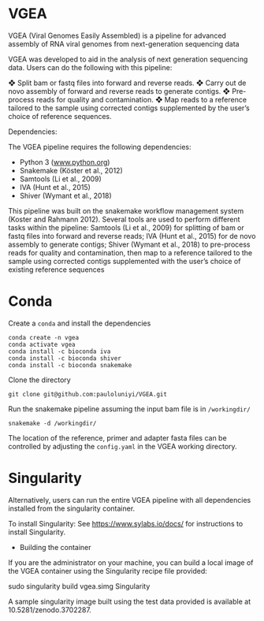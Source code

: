# VGEA
VGEA (Viral Genomes Easily Assembled) is a pipeline for advanced assembly of RNA viral genomes from next-generation sequencing data

VGEA was developed to aid in the analysis of next generation sequencing data. Users can do the following with this pipeline:

❖ Split bam or fastq files into forward and reverse reads. ❖ Carry out de novo assembly of forward and reverse reads to generate contigs. ❖ Pre-process reads for quality and contamination. ❖ Map reads to a reference tailored to the sample using corrected contigs supplemented by the user’s choice of reference sequences.

Dependencies: 

The VGEA pipeline requires the following dependencies:

* Python 3 (www.python.org)
* Snakemake (Köster et al., 2012)
* Samtools (Li et al., 2009)
* IVA (Hunt et al., 2015)
* Shiver (Wymant et al., 2018)

This pipeline was built on the snakemake workflow management system (Koster and Rahmann 2012). Several tools are used to perform different tasks within the pipeline: Samtools (Li et al., 2009) for splitting of bam or fastq files into forward and reverse reads; IVA (Hunt et al., 2015) for de novo assembly to generate contigs; Shiver (Wymant et al., 2018) to pre-process reads for quality and contamination, then map to a reference tailored to the sample using corrected contigs supplemented with the user’s choice of existing reference sequences

# Conda

Create a `conda` and install the dependencies

```
conda create -n vgea
conda activate vgea
conda install -c bioconda iva
conda install -c bioconda shiver
conda install -c bioconda snakemake
```

Clone the directory

```
git clone git@github.com:pauloluniyi/VGEA.git
```

Run the snakemake pipeline assuming the input bam file is in `/workingdir/`

```
snakemake -d /workingdir/
```

The location of the reference, primer and adapter fasta files can be controlled by adjusting the `config.yaml` in the VGEA working directory.

# Singularity

Alternatively, users can run the entire VGEA pipeline with all dependencies installed from the singularity container.

To install Singularity: See https://www.sylabs.io/docs/ for instructions to install Singularity.

* Building the container

If you are the administrator on your machine, you can build a local image of the VGEA container using the Singularity recipe file provided:

sudo singularity build vgea.simg Singularity


A sample singularity image built using the test data provided is available at 10.5281/zenodo.3702287.

